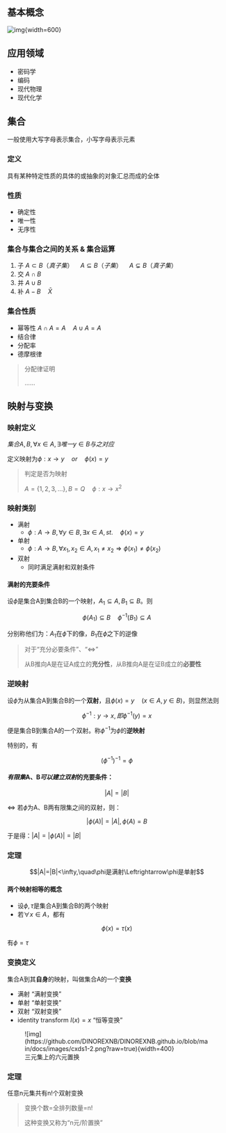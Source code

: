 ## 基本概念

![img](https://github.com/DINOREXNB/DINOREXNB.github.io/blob/main/docs/images/cxds1-1.png?raw=true){width=600}

## 应用领域

- 密码学
- 编码
- 现代物理
- 现代化学

## 集合

一般使用大写字母表示集合，小写字母表示元素

### 定义

具有某种特定性质的具体的或抽象的对象汇总而成的全体

### 性质

- 确定性
- 唯一性
- 无序性

### 集合与集合之间的关系 & 集合运算

1. 子 $A \subset B（真子集） \quad A \subseteq B（子集）\quad A \subsetneq B（真子集）$
2. 交 $A \cap B$
3. 并 $A \cup B$
4. 补 $A-B\quad \bar{X}$

### 集合性质

- 幂等性 $A\cap A=A\quad A\cup A=A$
- 结合律
- 分配率
- 德摩根律

> 分配律证明
> 
> ......

## 映射与变换

### 映射定义

$集合A,B,\forall x \in A ,\exists 唯一 y\in B与之对应$

定义映射为$\phi: x\to y\quad or \quad \phi(x)=y$

> 判定是否为映射
> 
> $A=\{1,2,3,\dots\},B=Q\quad \phi: x\to x^2$

### 映射类别

- 满射
    - $\phi: A\to B,\forall y\in B,\exists x\in A,st. \quad \phi(x)=y$
- 单射
    - $\phi: A\to B,\forall x_1,x_2\in A,x_1\neq x_2 \Rightarrow\phi(x_1)\neq\phi(x_2)$ 
- 双射
    - 同时满足满射和双射条件

#### 满射的充要条件

设$\phi$是集合A到集合B的一个映射，$A_1\subseteq A,B_1\subseteq B$。则

$$\phi(A_1)\subseteq B\quad \phi^{-1}(B_1)\subseteq A$$

分别称他们为：$A_1$在$\phi$下的像，$B_1$在$\phi$之下的逆像

> 对于“充分必要条件”、“$\Leftrightarrow$”
> 
> 从B推向A是在证A成立的**充分性**，从B推向A是在证B成立的**必要性**

### 逆映射

设$\phi$为从集合A到集合B的一个**双射**，且$\phi(x)=y\quad (x\in A,y\in B)$，则显然法则

$$\phi^{-1}:y\to x,即\phi^{-1}(y)=x$$

便是集合B到集合A的一个双射。称$\phi^{-1}$为$\phi$的**逆映射**

特别的，有

$$(\phi^{-1})^{-1}=\phi$$

#### *有限集*A、B*可以建立双射*的充要条件：

$$|A|=|B|$$

$\Leftrightarrow$ 若$\phi$为A、B两有限集之间的双射，则：

$$|\phi(A)|=|A|,\phi(A)=B$$

于是得：$|A|=|\phi(A)|=|B|$


### 定理

$$|A|=|B|<\infty,\quad\phi是满射\Leftrightarrow\phi是单射$$

#### 两个映射相等的概念

- 设$\phi,\tau$是集合A到集合B的两个映射
- 若$\forall x\in A$，都有

$$\phi(x)=\tau(x)$$

有$\phi=\tau$

### 变换定义

集合A到其**自身**的映射，叫做集合A的一个**变换**

- 满射 “满射变换”
- 单射 “单射变换”
- 双射 “双射变换”
- identity transform $I(x)=x$ “恒等变换”

<figure markdown>
![img](https://github.com/DINOREXNB/DINOREXNB.github.io/blob/main/docs/images/cxds1-2.png?raw=true){width=400}
<figcaption>三元集上的六元置换</figcaption>
</figure>

### 定理

任意n元集共有n!个双射变换

> 变换个数=全排列数量=n!
> 
> 这种变换又称为“n元/阶置换”




